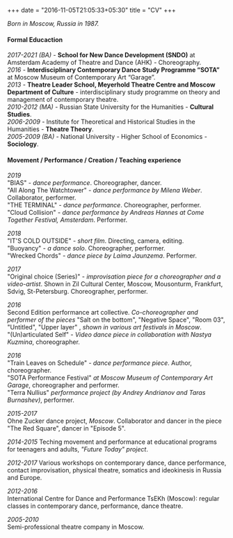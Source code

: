 +++
date = "2016-11-05T21:05:33+05:30"
title = "CV"
+++

_Born in Moscow, Russia in 1987._

#### Formal Educaction

*2017-2021 (BA)* - **School for New Dance Development (SNDO)** at Amsterdam Academy of Theatre and Dance (AHK) - Choreography.  
*2016* - **Interdisciplinary Contemporary Dance Study Programme “SOTA”** at Moscow Museum of Contemporary Art “Garage”.  
*2013* - **Theatre Leader School, Meyerhold Theatre Centre and Moscow Department of Culture** - interdisciplinary study programme on theory and management of contemporary theatre.  
*2010-2012 (MA)* - Russian State University for the Humanities - **Cultural Studies**.  
*2006-2009* - Institute for Theoretical and Historical Studies in the Humanities - **Theatre Theory**.  
*2005-2009 (BA)* - National University - Higher School of Economics - **Sociology**.

#### Movement / Performance / Creation / Teaching experience

*2019*    
        "BIAS" - _dance performance_. Choreographer, dancer.  
        "All Along The Watchtower"  - _dance performance by Milena Weber_. Collaborator, performer.  
        "THE TERMINAL"  - _dance performance_. Choreographer, performer.   
        "Cloud Collision" - _dance performance by Andreas Hannes at Come Together Festival, Amsterdam_. Performer.  

*2018*    
        "IT'S COLD OUTSIDE"  - _short film_. Directing, camera, editing.   
        "Buoyancy"  - _a dance solo_. Choreographer, performer.  
        "Wrecked Chords"  - _dance piece by Laima Jaunzema_. Performer.

*2017*          
        "Original choice (Series)"  - _improvisation piece for a choreographer and a video-artist_. Shown in Zil Cultural Center, Moscow, Mousonturm, Frankfurt, Sdvig, St-Petersburg. Choreographer, performer.   

*2016*        
        Second Edition performance art collective. _Co-choreographer and performer of the pieces_  "Salt on the bottom", "Negative Space", "Room 03", "Untitled", "Upper layer" , _shown in various art festivals in Moscow_.  
        "(Un)articulated Self"  - _Video dance piece in collaboration with Nastya Kuzmina_, choreographer.   

*2016*        
        "Train Leaves on Schedule" -  _dance performance piece_. Author, choreographer.  
        "SOTA Performance Festival" _at Moscow Museum of Contemporary Art Garage_, choreographer and performer.   
        "Terra Nullius"  _performance project (by Andrey Andrianov and Taras Burnashev)_, performer.  

*2015-2017*        
        Ohne Zucker dance project, _Moscow_. Collaborator and dancer in the piece "The Red Square", dancer in  "Episode 5".  

*2014-2015*
        Teching movement and performance at educational programs for teenagers and adults, _"Future Today" project_.

*2012-2017*
        Various workshops on contemporary dance, dance performance, contact improvisation, physical theatre, somatics and ideokinesis in Russia and Europe.  

*2012-2016*  
        International Centre for Dance and Performance TsEKh (Moscow): regular classes in contemporary dance, performance, dance theatre.  

*2005-2010*          
        Semi-professional theatre company in Moscow.